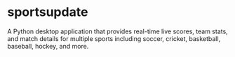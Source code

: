 # sportsupdate
A Python desktop application that provides real-time live scores, team stats, and match details for multiple sports including soccer, cricket, basketball, baseball, hockey, and more.
